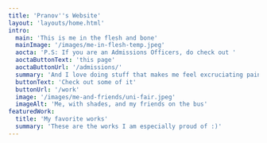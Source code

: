 ```yaml
---
title: 'Pranov''s Website'
layout: 'layouts/home.html'
intro:
  main: 'This is me in the flesh and bone'
  mainImage: '/images/me-in-flesh-temp.jpeg'
  aocta: 'P.S: If you are an Admissions Officers, do check out '
  aoctaButtonText: 'this page'
  aoctaButtonUrl: '/admissions/'
  summary: 'And I love doing stuff that makes me feel excruciating pain'
  buttonText: 'Check out some of it'
  buttonUrl: '/work'
  image: '/images/me-and-friends/uni-fair.jpeg'
  imageAlt: 'Me, with shades, and my friends on the bus'
featuredWork:
  title: 'My favorite works'
  summary: 'These are the works I am especially proud of :)'
---
```

